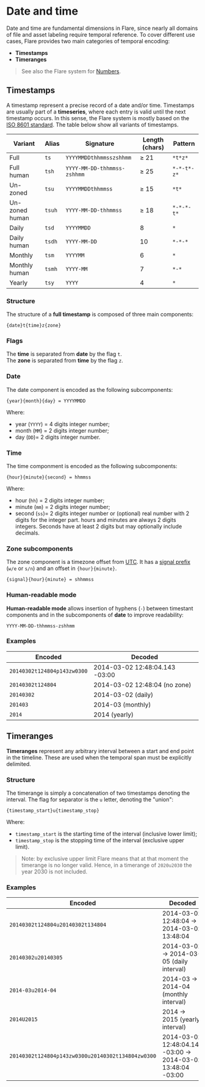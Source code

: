 # Date and time

Date and time are fundamental dimensions in Flare, since nearly all domains of file and asset labeling require temporal reference.
To cover different use cases, Flare provides two main categories of temporal encoding:

- **Timestamps** 
- **Timeranges**

> See also the Flare system for [Numbers](https://github.com/ipo-exe/flare/blob/main/docs/numbers.md).

## Timestamps

A timestamp represent a precise record of a date and/or time.
Timestamps are usually part of a **timeseries**, where each entry is valid until the next timestamp occurs.
In this sense, the Flare system is mostly based on the [ISO 8601 standard](https://en.wikipedia.org/wiki/ISO_8601).
The table below show all variants of timestamps.

| Variant          | Alias  | Signature                     | Length (chars) | Pattern    | 
|-----------------|---------|-------------------------------|----------------|------------|
| Full            | `ts`    | `YYYYMMDDthhmmsszshhmm`       | ≥ 21           | `*t*z*`    |
| Full human      | `tsh`   | `YYYY-MM-DD-thhmmss-zshhmm`   | ≥ 25           | `*-*-t*-z*`| 
| Un-zoned        | `tsu`   | `YYYYMMDDthhmmss`             | ≥ 15           | `*t*`      | 
| Un-zoned human  | `tsuh`  | `YYYY-MM-DD-thhmmss`          | ≥ 18           | `*-*-*-t*` |
| Daily           | `tsd`   | `YYYYMMDD`                    | 8              | `*`        |
| Daily human     | `tsdh`  | `YYYY-MM-DD`                  | 10             | `*-*-*`    | 
| Monthly         | `tsm`   | `YYYYMM`                      | 6              | `*`        |
| Monthly human   | `tsmh`  | `YYYY-MM`                     | 7              | `*-*`      |
| Yearly          | `tsy`   | `YYYY`                        | 4              | `*`        | 


### Structure

The structure of a **full timestamp** is composed of three main components:

```
{date}t{time}z{zone}
```

### Flags

The **time** is separated from **date** by the flag `t`.  
The **zone** is separated from **time** by the flag `z`.

### Date
The date component is encoded as the following subcomponents:

```
{year}{month}{day} = YYYYMMDD
```
Where: 
- year (`YYYY`) = 4 digits integer number;
- month (`MM`) = 2 digits integer number;
- day (`DD`)= 2 digits integer number.

### Time

The time componment is encoded as the following subcomponents:
```
{hour}{minute}{second} = hhmmss
```
Where:
- hour (`hh`) = 2 digits integer number;
- minute (`mm`) = 2 digits integer number;
- second (`ss`)= 2 digits integer number or (optional) real number with 2 digits for the integer part.
hours and minutes are always 2 digits integers. Seconds have at least 2 digits but may optionally include decimals.

### Zone subcomponents

The zone component is a timezone offset from [UTC](https://en.wikipedia.org/wiki/Coordinated_Universal_Time). It has a [signal prefix](https://github.com/ipo-exe/flare/blob/main/docs/numbers.md#signal) (`w/e` or `s/n`) and an offset in `{hour}{minute}`.
```
{signal}{hour}{minute} = shhmmss
```

### Human-readable mode

**Human-readable mode** allows insertion of hyphens (`-`) between timestant components 
and in the subcomponents of **date** to improve readability:
```
YYYY-MM-DD-thhmmss-zshhmm
```

### Examples

| Encoded           | Decoded                        |
|----------------------------|--------------------------------|
| `20140302t124804p143zw0300` | 2014-03-02 12:48:04.143 -03:00 |
| `20140302t124804`          | 2014-03-02 12:48:04 (no zone)  |
| `20140302`                 | 2014-03-02 (daily)            |
| `201403`                   | 2014-03 (monthly)             |
| `2014`                     | 2014 (yearly)                 |


## Timeranges

**Timeranges** represent any arbitrary interval between a start and end point in the timeline. These are used when the temporal span must be explicitly delimited.

### Structure

The timerange is simply a concatenation of two timestamps denoting the interval. The flag for separator is the `u` letter, denoting the "union":
```
{timestamp_start}u{timestamp_stop}
```

Where:
- `timestamp_start` is the starting time of the interval (inclusive lower limit);
- `timestamp_stop` is the stopping time of the interval (exclusive upper limit).

> Note: by exclusive upper limit Flare means that at that moment the timerange is no longer valid.
> Hence, in a timerange of `2020u2030` the year 2030 is not included.

### Examples

| Encoded           | Decoded                        |
|-----------------------------------------------|-------------------------------------------|
| `20140302t124804u20140302t134804`             | 2014-03-02 12:48:04 → 2014-03-02 13:48:04 |
| `20140302u20140305`                           | 2014-03-02 → 2014-03-05 (daily interval)  |
| `2014-03u2014-04`                               | 2014-03 → 2014-04 (monthly interval)      |
| `2014U2015`                                   | 2014 → 2015 (yearly interval)             |
| `20140302t124804p143zw0300u20140302t134804zw0300` | 2014-03-02 12:48:04.143 -03:00 → 2014-03-02 13:48:04 -03:00 |

